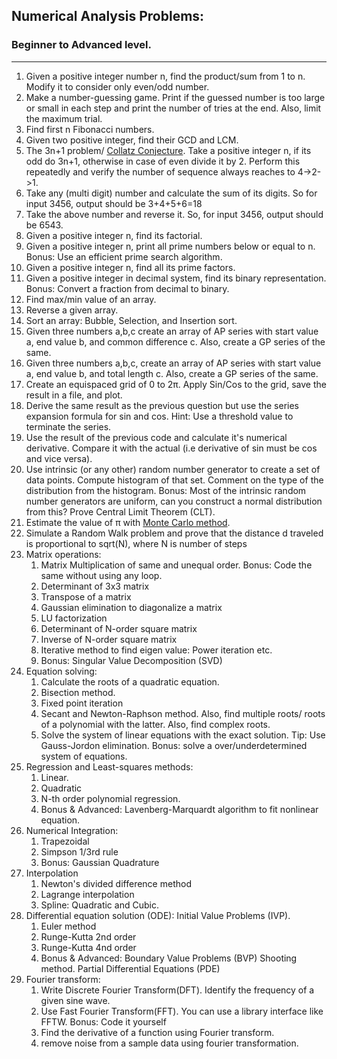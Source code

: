 ## Numerical Analysis Problems:
### Beginner to Advanced level.
---

1. Given a positive integer number n, find the product/sum from 1 to n. Modify it to consider only even/odd number.
2. Make a number-guessing game. Print if the guessed number is too large or small in each step and print the number of tries at the end. Also, limit the maximum trial.
3. Find first n Fibonacci numbers.
4. Given two positive integer, find their GCD and LCM.
4. The 3n+1 problem/ [Collatz Conjecture](https://en.wikipedia.org/wiki/Collatz_conjecture). Take a positive integer n, if its odd do 3n+1, otherwise in case of even divide it by 2. Perform this repeatedly and verify the number of sequence always reaches to 4->2->1.
4. Take any (multi digit) number and calculate the sum of its digits. So for input 3456, output should be 3+4+5+6=18
4. Take the above number and reverse it. So, for input 3456, output should be 6543.
4. Given a positive integer n, find its factorial.
4. Given a positive integer n, print all prime numbers below or equal to n. Bonus: Use an efficient prime search algorithm.
4. Given a positive integer n, find all its prime factors.
4. Given a positive integer in decimal system, find its binary representation. Bonus: Convert a fraction from decimal to binary.
5. Find max/min value of an array.
5. Reverse a given array.
6. Sort an array: Bubble, Selection, and Insertion sort.
7. Given three numbers a,b,c create an array of AP series with start value a, end value b, and common difference c. Also, create a GP series of the same.
8. Given three numbers a,b,c, create an array of AP series with start value a, end value b, and total length c. Also, create a GP series of the same.
9. Create an equispaced grid of 0 to 2&pi;. Apply Sin/Cos to the grid, save the result in a file, and plot.
10. Derive the same result as the previous question but use the series expansion formula for sin and cos. Hint: Use a threshold value to terminate the series.
11. Use the result of the previous code and calculate it's numerical derivative. Compare it with the actual (i.e derivative of sin must be cos and vice versa).
12. Use intrinsic (or any other) random number generator to create a set of data points. Compute histogram of that set. Comment on the type of the distribution from the histogram. Bonus: Most of the intrinsic random number generators are uniform, can you construct a normal distribution from this? Prove Central Limit Theorem (CLT). 
13. Estimate the value of &pi; with [Monte Carlo method](https://en.wikipedia.org/wiki/Monte_Carlo_method#Overview).
14. Simulate a Random Walk problem and prove that the distance d traveled is proportional to sqrt(N), where N is number of steps
15. Matrix operations: 
	1. Matrix Multiplication of same and unequal order. Bonus: Code the same without using any loop.
	2. Determinant of 3x3 matrix
	3. Transpose of a matrix
	4. Gaussian elimination to diagonalize a matrix
	5. LU factorization
	6. Determinant of N-order square matrix
	7. Inverse of N-order square matrix
	8. Iterative method to find eigen value: Power iteration etc.
	9. Bonus: Singular Value Decomposition (SVD)
16. Equation solving:
	1. Calculate the roots of a quadratic equation.
	2. Bisection method.
	3. Fixed point iteration
	4. Secant and Newton-Raphson method. Also, find multiple roots/ roots of a polynomial with the latter. Also, find complex roots.
	5. Solve the system of linear equations with the exact solution. Tip: Use Gauss-Jordon elimination. Bonus: solve a over/underdetermined system of equations.
17. Regression and Least-squares methods:
	1. Linear.
	2. Quadratic
	3. N-th order polynomial regression.
    4. Bonus & Advanced: Lavenberg-Marquardt algorithm to fit nonlinear equation.
18. Numerical Integration:
	1. Trapezoidal
	2. Simpson 1/3rd rule
	3. Bonus: Gaussian Quadrature
19. Interpolation
	1. Newton's divided difference method
	2. Lagrange interpolation
	3. Spline: Quadratic and Cubic.
20. Differential equation solution (ODE): Initial Value Problems (IVP).
	1. Euler method
	2. Runge-Kutta 2nd order
	3. Runge-Kutta 4nd order
	4. Bonus & Advanced: Boundary Value Problems (BVP) Shooting method. Partial Differential Equations (PDE)
21. Fourier transform:
	1. Write Discrete Fourier Transform(DFT). Identify the frequency of a given sine wave.
	2. Use Fast Fourier Transform(FFT). You can use a library interface like FFTW. Bonus: Code it yourself
	3. Find the derivative of a function using Fourier transform.
	4. remove noise from a sample data using fourier transformation.
